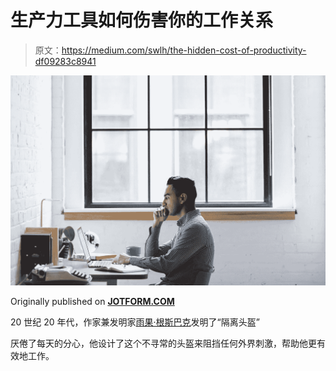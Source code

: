 # 生产力工具如何伤害你的工作关系

> 原文：<https://medium.com/swlh/the-hidden-cost-of-productivity-df09283c8941>

![](img/c966f9cc430d7cd4ed17428bcda6871f.png)

Originally published on [**JOTFORM.COM**](http://jotform.com)

20 世纪 20 年代，作家兼发明家[雨果·根斯巴克](https://blog.rescuetime.com/crazy-things-people-have-done-in-the-name-of-productivity/)发明了“隔离头盔”

厌倦了每天的分心，他设计了这个不寻常的头盔来阻挡任何外界刺激，帮助他更有效地工作。